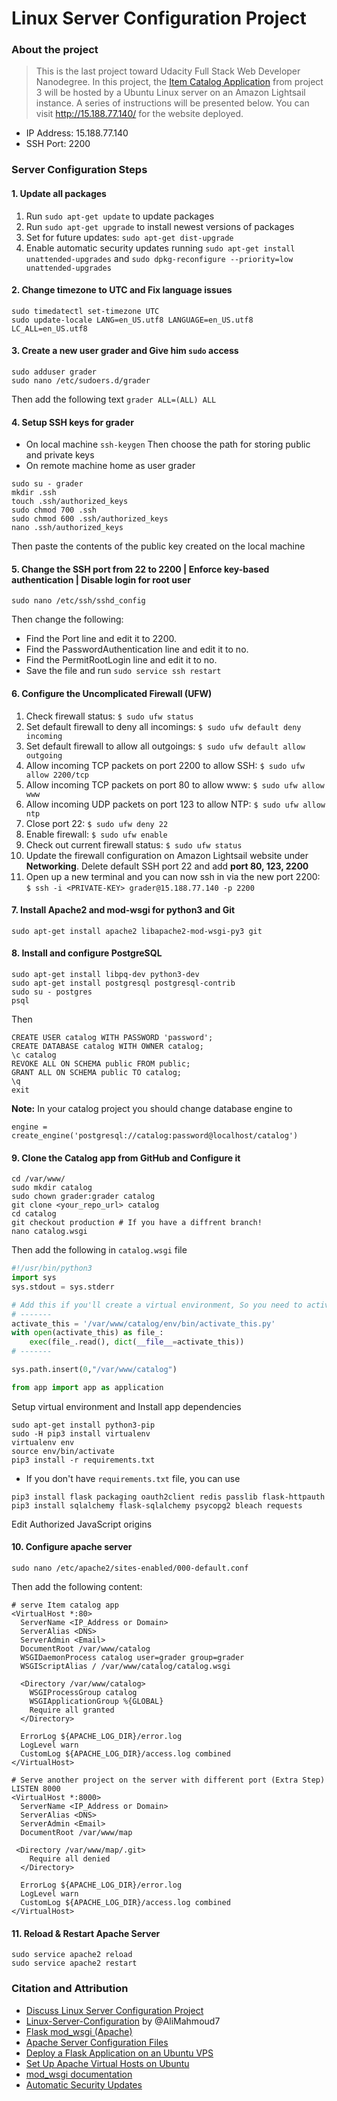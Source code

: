 # Linux Server Configuration Project

### About the project
> This is the last project toward Udacity Full Stack Web Developer Nanodegree. In this project, the [Item Catalog Application](https://github.com/HElhamaky/Item-Catalog-Project) from project 3 will be hosted by a Ubuntu Linux server on an Amazon Lightsail instance. A series of instructions will be presented below. You can visit http://15.188.77.140/ for the website deployed.

* IP Address: 15.188.77.140
* SSH Port: 2200

### Server Configuration Steps

#### 1. Update all packages
1. Run `sudo apt-get update` to update packages
2. Run `sudo apt-get upgrade` to install newest versions of packages
3. Set for future updates: `sudo apt-get dist-upgrade`
4. Enable automatic security updates running
`sudo apt-get install unattended-upgrades` 
 and `sudo dpkg-reconfigure --priority=low unattended-upgrades`

#### 2. Change timezone to UTC and Fix language issues 
```
sudo timedatectl set-timezone UTC
sudo update-locale LANG=en_US.utf8 LANGUAGE=en_US.utf8 LC_ALL=en_US.utf8
```

#### 3. Create a new user grader and Give him `sudo` access
```
sudo adduser grader
sudo nano /etc/sudoers.d/grader 
```
Then add the following text `grader ALL=(ALL) ALL`

#### 4. Setup SSH keys for grader
* On local machine 
`ssh-keygen`
Then choose the path for storing public and private keys
* On remote machine home as user grader
```
sudo su - grader
mkdir .ssh
touch .ssh/authorized_keys 
sudo chmod 700 .ssh
sudo chmod 600 .ssh/authorized_keys 
nano .ssh/authorized_keys 
```
Then paste the contents of the public key created on the local machine

#### 5. Change the SSH port from 22 to 2200 | Enforce key-based authentication | Disable login for root user
```
sudo nano /etc/ssh/sshd_config
```
Then change the following:
* Find the Port line and edit it to 2200.
* Find the PasswordAuthentication line and edit it to no.
* Find the PermitRootLogin line and edit it to no.
* Save the file and run `sudo service ssh restart`

#### 6. Configure the Uncomplicated Firewall (UFW)

1. Check firewall status: `$ sudo ufw status`
2. Set default firewall to deny all incomings: `$ sudo ufw default deny incoming`
3. Set default firewall to allow all outgoings: `$ sudo ufw default allow outgoing`
4. Allow incoming TCP packets on port 2200 to allow SSH: `$ sudo ufw allow 2200/tcp`
5. Allow incoming TCP packets on port 80 to allow www: `$ sudo ufw allow www`
6. Allow incoming UDP packets on port 123 to allow NTP: `$ sudo ufw allow ntp`
7. Close port 22: `$ sudo ufw deny 22`
8. Enable firewall: `$ sudo ufw enable`
9. Check out current firewall status: `$ sudo ufw status`
10. Update the firewall configuration on Amazon Lightsail website under **Networking**. Delete default SSH port 22 and add **port 80, 123, 2200**
11. Open up a new terminal and you can now ssh in via the new port 2200: `$ ssh -i <PRIVATE-KEY> grader@15.188.77.140 -p 2200`


#### 7. Install Apache2 and mod-wsgi for python3 and Git
```
sudo apt-get install apache2 libapache2-mod-wsgi-py3 git
```
#### 8. Install and configure PostgreSQL
```
sudo apt-get install libpq-dev python3-dev
sudo apt-get install postgresql postgresql-contrib
sudo su - postgres
psql
```
Then
```
CREATE USER catalog WITH PASSWORD 'password';
CREATE DATABASE catalog WITH OWNER catalog;
\c catalog
REVOKE ALL ON SCHEMA public FROM public;
GRANT ALL ON SCHEMA public TO catalog;
\q
exit
```
**Note:** In your catalog project you should change database engine to
```
engine = create_engine('postgresql://catalog:password@localhost/catalog')
```

#### 9. Clone the Catalog app from GitHub and Configure it
```
cd /var/www/
sudo mkdir catalog
sudo chown grader:grader catalog
git clone <your_repo_url> catalog
cd catalog
git checkout production # If you have a diffrent branch!
nano catalog.wsgi
```
Then add the following in `catalog.wsgi` file
```python
#!/usr/bin/python3
import sys
sys.stdout = sys.stderr

# Add this if you'll create a virtual environment, So you need to activate it
# -------
activate_this = '/var/www/catalog/env/bin/activate_this.py'
with open(activate_this) as file_:
    exec(file_.read(), dict(__file__=activate_this))
# -------

sys.path.insert(0,"/var/www/catalog")

from app import app as application
```
Setup virtual environment and Install app dependencies 
```
sudo apt-get install python3-pip
sudo -H pip3 install virtualenv
virtualenv env
source env/bin/activate
pip3 install -r requirements.txt
```
- If you don't have `requirements.txt` file, you can use
```
pip3 install flask packaging oauth2client redis passlib flask-httpauth
pip3 install sqlalchemy flask-sqlalchemy psycopg2 bleach requests
```

Edit Authorized JavaScript origins

#### 10. Configure apache server
```
sudo nano /etc/apache2/sites-enabled/000-default.conf
```
Then add the following content:
```
# serve Item catalog app
<VirtualHost *:80>
  ServerName <IP_Address or Domain>
  ServerAlias <DNS>
  ServerAdmin <Email>
  DocumentRoot /var/www/catalog
  WSGIDaemonProcess catalog user=grader group=grader
  WSGIScriptAlias / /var/www/catalog/catalog.wsgi

  <Directory /var/www/catalog>
    WSGIProcessGroup catalog
    WSGIApplicationGroup %{GLOBAL}
    Require all granted
  </Directory>

  ErrorLog ${APACHE_LOG_DIR}/error.log
  LogLevel warn
  CustomLog ${APACHE_LOG_DIR}/access.log combined
</VirtualHost>

# Serve another project on the server with different port (Extra Step)
LISTEN 8000
<VirtualHost *:8000>
  ServerName <IP_Address or Domain>
  ServerAlias <DNS>
  ServerAdmin <Email>
  DocumentRoot /var/www/map

 <Directory /var/www/map/.git>
    Require all denied
  </Directory>

  ErrorLog ${APACHE_LOG_DIR}/error.log
  LogLevel warn
  CustomLog ${APACHE_LOG_DIR}/access.log combined
</VirtualHost>
```


#### 11. Reload & Restart Apache Server
```
sudo service apache2 reload
sudo service apache2 restart
```


### Citation and Attribution
* [Discuss Linux Server Configuration Project](https://youtu.be/v9VvJvTyuH0)
* [Linux-Server-Configuration](https://github.com/AliMahmoud7/linux-server-configuration) by @AliMahmoud7
* [Flask mod_wsgi (Apache)](http://flask.pocoo.org/docs/0.12/deploying/mod_wsgi/)
* [Apache Server Configuration Files](https://httpd.apache.org/docs/current/configuring.html)
* [Deploy a Flask Application on an Ubuntu VPS](https://www.digitalocean.com/community/tutorials/how-to-deploy-a-flask-application-on-an-ubuntu-vps)
* [Set Up Apache Virtual Hosts on Ubuntu ](https://www.digitalocean.com/community/tutorials/how-to-set-up-apache-virtual-hosts-on-ubuntu-14-04-lts)
* [mod_wsgi documentation](https://modwsgi.readthedocs.io/en/develop/)
* [Automatic Security Updates](https://help.ubuntu.com/community/AutomaticSecurityUpdates#Using_the_.22unattended-upgrades.22_package)

